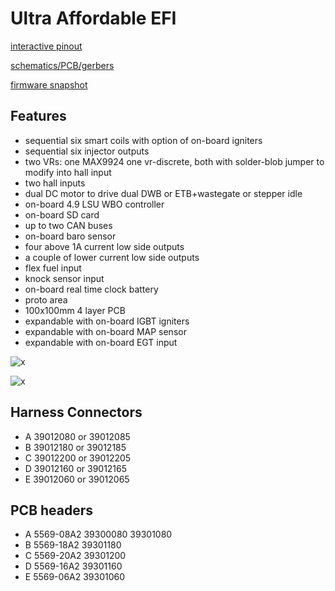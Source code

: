 # Ultra Affordable EFI

[interactive pinout](https://rusefi.com/docs/pinouts/hellen/uaefi/)

[schematics/PCB/gerbers](https://github.com/rusefi/uaefi)

[firmware snapshot](https://rusefi.com/build_server/rusefi_bundle_uaefi.zip)

## Features

* sequential six smart coils with option of on-board igniters
* sequential six injector outputs
* two VRs: one MAX9924 one vr-discrete, both with solder-blob jumper to modify into hall input
* two hall inputs
* dual DC motor to drive dual DWB or ETB+wastegate or stepper idle
* on-board 4.9 LSU WBO controller
* on-board SD card
* up to two CAN buses
* on-board baro sensor
* four above 1A current low side outputs
* a couple of lower current low side outputs
* flex fuel input
* knock sensor input
* on-board real time clock battery
* proto area
* 100x100mm 4 layer PCB
* expandable with on-board IGBT igniters
* expandable with on-board MAP sensor
* expandable with on-board EGT input

![x](https://raw.githubusercontent.com/rusefi/uaefi/master/docs/uaefi-a-top.png)

![x](https://raw.githubusercontent.com/rusefi/uaefi/master/docs/uaefi-a-back.png)

## Harness Connectors

* A 39012080 or 39012085
* B 39012180 or 39012185
* C 39012200 or 39012205
* D 39012160 or 39012165
* E 39012060 or 39012065

## PCB headers

* A 5569-08A2 39300080 39301080
* B 5569-18A2 39301180
* C 5569-20A2 39301200
* D 5569-16A2 39301160
* E 5569-06A2 39301060
